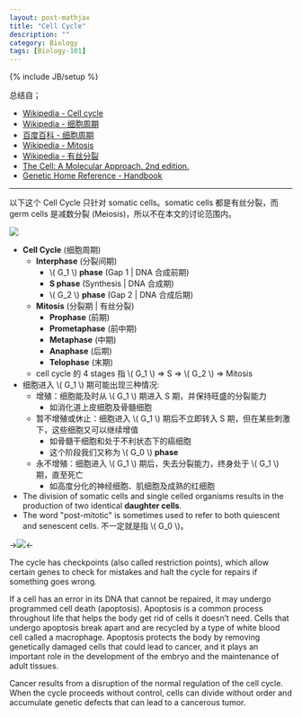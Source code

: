 ```yaml
---
layout: post-mathjax
title: "Cell Cycle"
description: ""
category: Biology
tags: [Biology-101]
---
```

{% include JB/setup %}

[Phases]: https://farm6.staticflickr.com/5754/23292343584_1fbfa3ec11_o_d.png
[Schematic]: https://farm6.staticflickr.com/5748/23894466776_604e7b332e_o_d.png

总结自；

- [Wikipedia - Cell cycle](https://en.wikipedia.org/wiki/Cell_cycle)
- [Wikipedia - 细胞周期](https://zh.wikipedia.org/wiki/%E7%B4%B0%E8%83%9E%E9%80%B1%E6%9C%9F)
- [百度百科 - 细胞周期](http://baike.baidu.com/view/254458.htm)
- [Wikipedia - Mitosis](https://en.wikipedia.org/wiki/Mitosis)
- [Wikipedia - 有丝分裂](https://zh.wikipedia.org/wiki/%E6%9C%89%E7%B5%B2%E5%88%86%E8%A3%82)
- [The Cell: A Molecular Approach. 2nd edition.](http://www.ncbi.nlm.nih.gov/books/NBK9876/)
- [Genetic Home Reference - Handbook](http://ghr.nlm.nih.gov/handbook)

-----

以下这个 Cell Cycle 只针对 somatic cells。somatic cells 都是有丝分裂，而 germ cells 是减数分裂 (Meiosis)，所以不在本文的讨论范围内。

![][Phases]

- **Cell Cycle** (细胞周期)
	- **Interphase** (分裂间期)
		- \\( G\_1 \\) **phase** (Gap 1 | DNA 合成前期)
		- **S phase** (Synthesis | DNA 合成期)
		- \\( G\_2 \\) **phase** (Gap 2 | DNA 合成后期)
	- **Mitosis** (分裂期 | 有丝分裂)
		- **Prophase** (前期)
		- **Prometaphase** (前中期)
		- **Metaphase** (中期)
		- **Anaphase** (后期)
		- **Telophase** (末期)
	- cell cycle 的 4 stages 指 \\( G\_1 \\) => S => \\( G\_2 \\) => Mitosis
- 细胞进入 \\( G\_1 \\) 期可能出现三种情况: 
	- 增殖：细胞能及时从 \\( G\_1 \\) 期进入 S 期，并保持旺盛的分裂能力
		- 如消化道上皮细胞及骨髓细胞
	- 暂不增殖或休止：细胞进入 \\( G\_1 \\) 期后不立即转入 S 期，但在某些刺激下，这些细胞又可以继续增值
		- 如骨髓干细胞和处于不利状态下的癌细胞
		- 这个阶段我们又称为 \\( G\_0 \\) **phase**
	- 永不增殖：细胞进入 \\( G\_1 \\) 期后，失去分裂能力，终身处于 \\( G\_1 \\) 期，直至死亡
		- 如高度分化的神经细胞、肌细胞及成熟的红细胞
- The division of somatic cells and single celled organisms results in the production of two identical **daughter cells**.
- The word "post-mitotic" is sometimes used to refer to both quiescent and senescent cells. 不一定就是指 \\( G\_0 \\)。

->![][Schematic]<-

The cycle has checkpoints (also called restriction points), which allow certain genes to check for mistakes and halt the cycle for repairs if something goes wrong.

If a cell has an error in its DNA that cannot be repaired, it may undergo programmed cell death (apoptosis). Apoptosis is a common process throughout life that helps the body get rid of cells it doesn’t need. Cells that undergo apoptosis break apart and are recycled by a type of white blood cell called a macrophage. Apoptosis protects the body by removing genetically damaged cells that could lead to cancer, and it plays an important role in the development of the embryo and the maintenance of adult tissues.

Cancer results from a disruption of the normal regulation of the cell cycle. When the cycle proceeds without control, cells can divide without order and accumulate genetic defects that can lead to a cancerous tumor.
